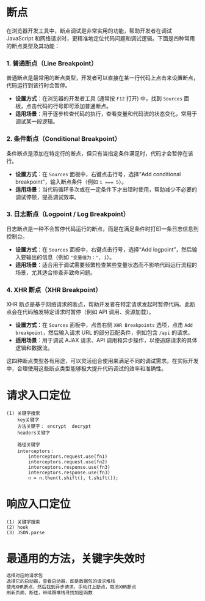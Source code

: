 # 断点
在浏览器开发工具中，断点调试是非常实用的功能，帮助开发者在调试 JavaScript 和网络请求时，更精准地定位代码问题和调试逻辑。下面是四种常用的断点类型及其功能：

### 1. 普通断点（Line Breakpoint）
普通断点是最常用的断点类型，开发者可以直接在某一行代码上点击来设置断点，代码运行到该行时会暂停。

+ **设置方式**：在浏览器的开发者工具 (通常按 `F12` 打开) 中，找到 `Sources` 面板，点击代码的行号即可添加普通断点。
+ **适用场景**：用于逐步检查代码的执行，查看变量和代码流的状态变化，常用于调试某一段逻辑。

### 2. 条件断点（Conditional Breakpoint）
条件断点是添加在特定行的断点，但只有当指定条件满足时，代码才会暂停在该行。

+ **设置方式**：在 `Sources` 面板中，右键点击行号，选择“Add conditional breakpoint”，输入断点条件（例如 `i === 5`）。
+ **适用场景**：当代码循环多次或在一定条件下才出错时使用，帮助减少不必要的调试停顿，提高调试效率。

### 3. 日志断点（Logpoint / Log Breakpoint）
日志断点是一种不会暂停代码运行的断点，而是在满足条件时打印一条日志信息到控制台。

+ **设置方式**：在 `Sources` 面板中，右键点击行号，选择“Add logpoint”，然后输入要输出的信息（例如 `"变量值为：", i`）。
+ **适用场景**：适合用于调试需要频繁检查某些变量状态而不影响代码运行流程的场景，尤其适合排查非致命问题。

### 4. XHR 断点（XHR Breakpoint）
XHR 断点是基于网络请求的断点，帮助开发者在特定请求发起时暂停代码。此断点会在代码触发特定请求时暂停（例如 API 调用、资源加载）。

+ **设置方式**：在 `Sources` 面板中，点击右侧 `XHR Breakpoints` 选项，点击 `Add breakpoint`，然后输入请求 URL 的部分匹配条件，例如包含 `/api` 的请求。
+ **适用场景**：用于调试 AJAX 请求、API 调用和异步操作，以便追踪请求的具体逻辑和数据流。

这四种断点类型各有用途，可以灵活组合使用来满足不同的调试需求。在实际开发中，合理使用这些断点类型能够极大提升代码调试的效率和准确性。

# 请求入口定位


```plain
(1) 关键字搜索
    key关键字
    方法关键字： encrypt  decrypt
    headers关键字

    路径关键字
    interceptors：
        interceptors.request.use(fn1)
        interceptors.request.use(fn2)
        interceptors.response.use(fn3)
        interceptors.response.use(fn3)
        n = n.then(t.shift(), t.shift());
```



# 响应入口定位
```plain
(1) 关键字搜索
(2) hook
(3) JSON.parse
```

# 最通用的方法，关键字失效时
```python
选择对应的请求包
选择它的启动器，查看启动器，即是数据包的请求堆栈
使用XHR断点，然后找到异步请求，手动打上断点，取消XHR断点
刷新页面，断住，继续跟堆栈寻找加密函数
```

